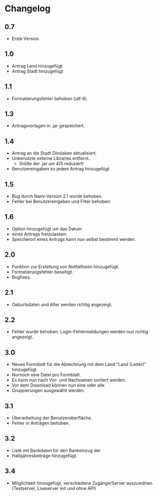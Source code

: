 Changelog
===========================================================

0.7
-----------------------------------------------------------
- Erste Version 

1.0 
-----------------------------------------------------------
- Antrag Land hinzugefügt 
- Antrag Stadt hinzugefügt 

1.1 
-----------------------------------------------------------
- Formatierungsfehler behoben (utf-8). 

1.3 
-----------------------------------------------------------
- Antragsvorlagen in .jar gespeichert. 

1.4 
-----------------------------------------------------------
- Antrag an die Stadt Dinslaken aktualisiert. 
- Unbenutzte externe Libraries entfernt. 
  - Größe der .jar um 4/5 reduziert! 
- Benutzereingaben zu jedem Antrag hinzugefügt. 
 
1.5 
-----------------------------------------------------------
- Bug durch Nami-Version 2.1 wurde behoben. 
- Fehler bei Benutzereingaben und Filter behoben. 
 
1.6 
-----------------------------------------------------------
- Option hinzugefügt um das Datum 
- eines Antrags freizulassen. 
- Speicherort eines Antrags kann nun selbst bestimmt werden. 
 
2.0 
-----------------------------------------------------------
- Funktion zur Erstellung von Notfalllisten hinzugefügt. 
- Formatierungsfehler beseitigt. 
- Bugfixes. 
 
2.1 
-----------------------------------------------------------
- Geburtsdaten und Alter werden richtig angezeigt. 
 
2.2 
-----------------------------------------------------------
- Fehler wurde behoben: Login-Fehlermeldungen werden nun richtig angezeigt. 
 
3.0 
-----------------------------------------------------------
- Neues Formblatt für die Abrechnung mit dem Land "Land (Leiter)" hinzugefügt. 
- Nurnoch eine Datei pro Formblatt.
- Es kann nun nach Vor- und Nachnamen sortiert werden.
- Vor dem Download können nun eine oder alle
- Gruppierungen ausgewählt werden.
 
3.1 
-----------------------------------------------------------
- Überarbeitung der Benutzeroberfläche.
- Fehler in Anträgen behoben.
 
3.2 
-----------------------------------------------------------
- Liste mit Bankdaten für den Bankeinzug der
- Halbjahresbeiträge hinzugefügt. 
 
3.4
-----------------------------------------------------------
- Möglichkeit hinzugefügt, verschiedene Zugänge/Server auszuwähen.(Testserver, Liveserver mit und ohne API)
